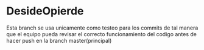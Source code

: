 # DesideOpierde
Esta branch se usa unicamente como testeo para los commits de tal manera que el equipo pueda revisar el correcto funcionamiento del codigo antes de hacer push en la branch master(principal)
